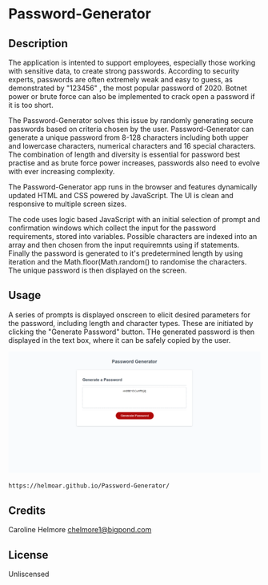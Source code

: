 # Password-Generator


## Description

The application is intented to support employees, especially those working with sensitive data, to create strong passwords. According to security experts, passwords are often extremely weak and easy to guess, as demonstrated by "123456" , the most popular password of 2020. Botnet power or brute force can also be implemented to crack open a password if it is too short. 

 The Password-Generator solves this issue by randomly generating secure passwords based on criteria chosen by the user. Password-Generator can generate a unique password from 8-128 characters including both upper and lowercase characters, numerical characters and 16 special characters. The combination of length and diversity is essential for password best practise and as brute force power increases, passwords also need to evolve with ever increasing complexity.
 
 The Password-Generator app runs in the browser and features dynamically updated HTML and CSS powered by JavaScript. The UI is clean and responsive to multiple screen sizes. 

The code uses logic based JavaScript with an initial selection of prompt and confirmation windows which collect the input for the password requirements, stored into variables. Possible characters are indexed into an array and then chosen from the input requiremnts using if statements. Finally the password is generated to it's predetermined length by using iteration and the Math.floor(Math.random() to randomise the characters. The unique password is then displayed on the screen. 


## Usage

A series of prompts is displayed onscreen to elicit desired parameters for the password, including length and character types. These are initiated by clicking the "Generate Password" button. THe generated password is then displayed in the text box, where it can be safely copied by the user. 

 ![Password-Generator](Develop/Assets/screenshot-password.png)    

    https://helmoar.github.io/Password-Generator/



## Credits

Caroline Helmore chelmore1@bigpond.com

## License

Unliscensed 

